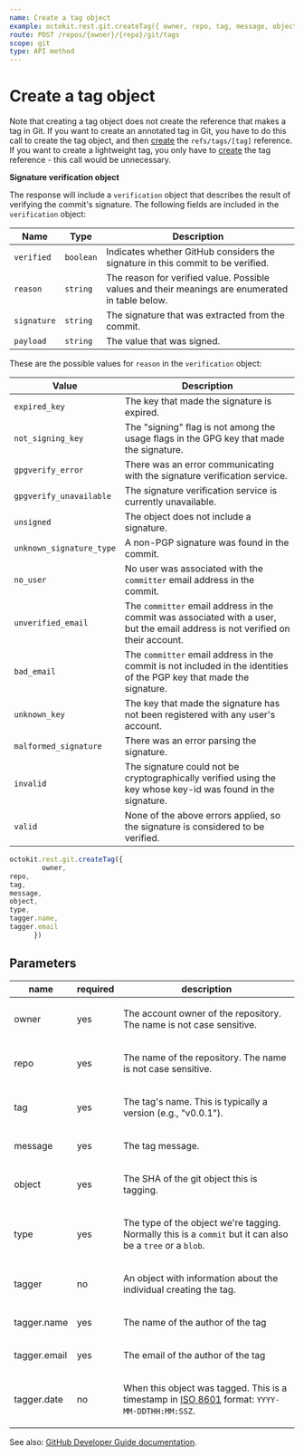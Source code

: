 ```yaml
---
name: Create a tag object
example: octokit.rest.git.createTag({ owner, repo, tag, message, object, type, tagger.name, tagger.email })
route: POST /repos/{owner}/{repo}/git/tags
scope: git
type: API method
---
```


# Create a tag object

Note that creating a tag object does not create the reference that makes a tag in Git. If you want to create an annotated tag in Git, you have to do this call to create the tag object, and then [create](https://docs.github.com/rest/reference/git#create-a-reference) the `refs/tags/[tag]` reference. If you want to create a lightweight tag, you only have to [create](https://docs.github.com/rest/reference/git#create-a-reference) the tag reference - this call would be unnecessary.

**Signature verification object**

The response will include a `verification` object that describes the result of verifying the commit's signature. The following fields are included in the `verification` object:

| Name        | Type      | Description                                                                                      |
| ----------- | --------- | ------------------------------------------------------------------------------------------------ |
| `verified`  | `boolean` | Indicates whether GitHub considers the signature in this commit to be verified.                  |
| `reason`    | `string`  | The reason for verified value. Possible values and their meanings are enumerated in table below. |
| `signature` | `string`  | The signature that was extracted from the commit.                                                |
| `payload`   | `string`  | The value that was signed.                                                                       |

These are the possible values for `reason` in the `verification` object:

| Value                    | Description                                                                                                                     |
| ------------------------ | ------------------------------------------------------------------------------------------------------------------------------- |
| `expired_key`            | The key that made the signature is expired.                                                                                     |
| `not_signing_key`        | The "signing" flag is not among the usage flags in the GPG key that made the signature.                                         |
| `gpgverify_error`        | There was an error communicating with the signature verification service.                                                       |
| `gpgverify_unavailable`  | The signature verification service is currently unavailable.                                                                    |
| `unsigned`               | The object does not include a signature.                                                                                        |
| `unknown_signature_type` | A non-PGP signature was found in the commit.                                                                                    |
| `no_user`                | No user was associated with the `committer` email address in the commit.                                                        |
| `unverified_email`       | The `committer` email address in the commit was associated with a user, but the email address is not verified on their account. |
| `bad_email`              | The `committer` email address in the commit is not included in the identities of the PGP key that made the signature.           |
| `unknown_key`            | The key that made the signature has not been registered with any user's account.                                                |
| `malformed_signature`    | There was an error parsing the signature.                                                                                       |
| `invalid`                | The signature could not be cryptographically verified using the key whose key-id was found in the signature.                    |
| `valid`                  | None of the above errors applied, so the signature is considered to be verified.                                                |

```js
octokit.rest.git.createTag({
        owner,
repo,
tag,
message,
object,
type,
tagger.name,
tagger.email
      })
```

## Parameters

<table>
  <thead>
    <tr>
      <th>name</th>
      <th>required</th>
      <th>description</th>
    </tr>
  </thead>
  <tbody>
    <tr><td>owner</td><td>yes</td><td>

The account owner of the repository. The name is not case sensitive.

</td></tr>
<tr><td>repo</td><td>yes</td><td>

The name of the repository. The name is not case sensitive.

</td></tr>
<tr><td>tag</td><td>yes</td><td>

The tag's name. This is typically a version (e.g., "v0.0.1").

</td></tr>
<tr><td>message</td><td>yes</td><td>

The tag message.

</td></tr>
<tr><td>object</td><td>yes</td><td>

The SHA of the git object this is tagging.

</td></tr>
<tr><td>type</td><td>yes</td><td>

The type of the object we're tagging. Normally this is a `commit` but it can also be a `tree` or a `blob`.

</td></tr>
<tr><td>tagger</td><td>no</td><td>

An object with information about the individual creating the tag.

</td></tr>
<tr><td>tagger.name</td><td>yes</td><td>

The name of the author of the tag

</td></tr>
<tr><td>tagger.email</td><td>yes</td><td>

The email of the author of the tag

</td></tr>
<tr><td>tagger.date</td><td>no</td><td>

When this object was tagged. This is a timestamp in [ISO 8601](https://en.wikipedia.org/wiki/ISO_8601) format: `YYYY-MM-DDTHH:MM:SSZ`.

</td></tr>
  </tbody>
</table>

See also: [GitHub Developer Guide documentation](https://docs.github.com/rest/reference/git#create-a-tag-object).

